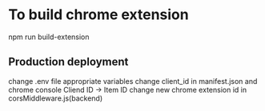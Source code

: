 # To build chrome extension

npm run build-extension

## Production deployment

change .env file appropriate variables
change client_id in manifest.json and chrome console Cliend ID -> Item ID
change new chrome extension id in corsMiddleware.js(backend)
